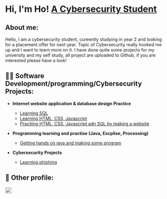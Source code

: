 <h1>Hi, I'm Ho! <a href="https://www.linkedin.com/in/siu-ho-yin-56030126a/"> A Cybersecurity Student</a></h1>

<h2>About me:</h2>
Hello, I am a cybersecurity student, cureently studying in year 2 and looking for a placement offer for next year.
Topic of Cybersecurity really hooked me up and I want to learn more on it.
I have done quite some projects for my university and my self study, all project are uploaded to Github, if you are interested please have a look!

<h2>👨‍💻 Software Development/programming/Cybersecurity Projects:</h2>

- <b>Internet website application & database design Practice</b>
  - [Learning SQL](https://github.com/Shecklock/SQL_first_try)
  - [Learning HTML, CSS, Javascript](https://github.com/Shecklock/First_time_getting_hands_on_html-CSS)
  - [Praciting HTML, CSS, Javascript adn SQL by making a website](https://github.com/Shecklock/Basic_online_projects_management_system)
    
- <b>Programming learning and practise (Java, Escplise, Processing)</b>
  - [Getting hands on java and making some program](https://github.com/Shecklock/Programming_summary)

- <b>Cybersecurity Projects</b>
  - [Learning phishing](https://github.com/Shecklock/Phishing_with_beef)
 
    
<h2> 🤳 Other profile:</h2>

[<img align="left" alt="JoshMadakor | LinkedIn" width="22px" src="https://cdn.jsdelivr.net/npm/simple-icons@v3/icons/linkedin.svg" />][linkedin]

[linkedin]: https://www.linkedin.com/in/siu-ho-yin-56030126a/
